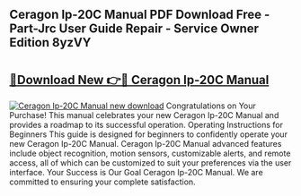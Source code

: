 ## Ceragon Ip-20C Manual PDF Download Free - Part-Jrc User Guide Repair - Service Owner Edition 8yzVY

# <h2><a href="http://bc36453.oget.top/?id=Ceragon+Ip-20C+Manual">🔗Download New 👉🔴 Ceragon Ip-20C Manual</a></h2>

[![Ceragon Ip-20C Manual new download](https://i.imgur.com/5g1atiW.png)](http://bc36453.oget.top/?id=Ceragon+Ip-20C+Manual)
Congratulations on Your Purchase! This manual celebrates your new Ceragon Ip-20C Manual and provides a roadmap to its successful operation. Operating Instructions for Beginners This guide is designed for beginners to confidently operate your new Ceragon Ip-20C Manual. Ceragon Ip-20C Manual advanced features include object recognition, motion sensors, customizable alerts, and remote access, all of which can be customized to suit your preferences via the user interface. Your Success is Our Goal Ceragon Ip-20C Manual. We are committed to ensuring your complete satisfaction.
